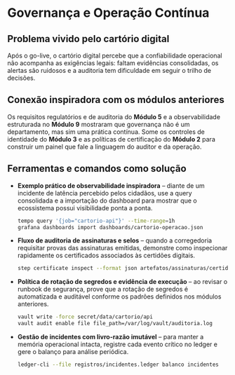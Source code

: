 # Governança e Operação Contínua

## Problema vivido pelo cartório digital

Após o go-live, o cartório digital percebe que a confiabilidade operacional não acompanha as exigências legais: faltam evidências consolidadas, os alertas são ruidosos e a auditoria tem dificuldade em seguir o trilho de decisões.

## Conexão inspiradora com os módulos anteriores

Os requisitos regulatórios e de auditoria do **Módulo 5** e a observabilidade estruturada no **Módulo 9** mostraram que governança não é um departamento, mas sim uma prática contínua. Some os controles de identidade do **Módulo 3** e as políticas de certificação do **Módulo 2** para construir um painel que fale a linguagem do auditor e da operação.

## Ferramentas e comandos como solução

- **Exemplo prático de observabilidade inspiradora** – diante de um incidente de latência percebido pelos cidadãos, use a query consolidada e a importação do dashboard para mostrar que o ecossistema possui visibilidade ponta a ponta.
  ```bash
  tempo query '{job="cartorio-api"}' --time-range=1h
  grafana dashboards import dashboards/cartorio-operacao.json
  ```
- **Fluxo de auditoria de assinaturas e selos** – quando a corregedoria requisitar provas das assinaturas emitidas, demonstre como inspecionar rapidamente os certificados associados às certidões digitais.
  ```bash
  step certificate inspect --format json artefatos/assinaturas/certidão-*.pem | jq '.extensions'
  ```
- **Política de rotação de segredos e evidência de execução** – ao revisar o runbook de segurança, prove que a rotação de segredos é automatizada e auditável conforme os padrões definidos nos módulos anteriores.
  ```bash
  vault write -force secret/data/cartorio/api
  vault audit enable file file_path=/var/log/vault/auditoria.log
  ```
- **Gestão de incidentes com livro-razão imutável** – para manter a memória operacional intacta, registre cada evento crítico no ledger e gere o balanço para análise periódica.
  ```bash
  ledger-cli --file registros/incidentes.ledger balanco incidentes
  ```
